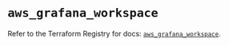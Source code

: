 # `aws_grafana_workspace`

Refer to the Terraform Registry for docs: [`aws_grafana_workspace`](https://registry.terraform.io/providers/hashicorp/aws/6.10.0/docs/resources/grafana_workspace).

